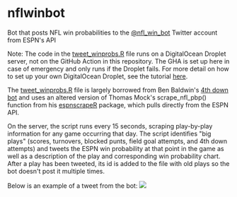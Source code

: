 # nflwinbot
Bot that posts NFL win probabilities to the [@nfl_win_bot](https://twitter.com/nfl_win_bot) Twitter account from ESPN's API

Note: The code in the [tweet_winprobs.R](https://github.com/tuckerboynton22/nflwinbot/blob/main/tweet_winprobs.R) file runs on a DigitalOcean Droplet server, not on the GitHub Action in this repository. The GHA is set up here in case of emergency and only runs if the Droplet fails. For more detail on how to set up your own DigitalOcean Droplet, see the tutorial [here](https://www.marinedatascience.co/blog/2019/04/28/run-shiny-server-on-your-own-digitalocean-droplet-part-1/).

The [tweet_winprobs.R](https://github.com/tuckerboynton22/nflwinbot/blob/main/tweet_winprobs.R) file is largely borrowed from Ben Baldwin's [4th down bot](https://github.com/guga31bb/fourth_calculator) and uses an altered version of Thomas Mock's scrape_nfl_pbp() function from his [espnscrapeR](https://jthomasmock.github.io/espnscrapeR/) package, which pulls directly from the ESPN API.

On the server, the script runs every 15 seconds, scraping play-by-play information for any game occurring that day. The script identifies "big plays" (scores, turnovers, blocked punts, field goal attempts, and 4th down attempts) and tweets the ESPN win probability at that point in the game as well as a description of the play and corresponding win probability chart. After a play has been tweeted, its id is added to the file with old plays so the bot doesn't post it multiple times.

Below is an example of a tweet from the bot:
![](https://user-images.githubusercontent.com/70855507/151683608-c1e97e8d-9f64-455d-aab5-a8b16005417d.png)

